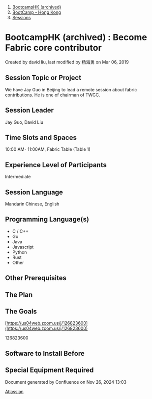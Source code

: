 1. [BootcampHK (archived)](index.html)
2. [BootCamp - Hong Kong](BootCamp---Hong-Kong_23102870.html)
3. [Sessions](Sessions_23102905.html)

# BootcampHK (archived) : Become Fabric core contributor

Created by david liu, last modified by 杨海勇 on Mar 06, 2019

## Session Topic or Project

We have Jay Guo in Beijing to lead a remote session about fabric contributions. He is one of chairman of TWGC.

## Session Leader

Jay Guo, David Liu

## Time Slots and Spaces

10:00 AM- 11:00AM, Fabric Table (Table 1)

## Experience Level of Participants

Intermediate

## Session Language

Mandarin Chinese, English

## Programming Language(s)

- C / C++
- Go
- Java
- Javascript
- Python
- Rust
- Other

## Other Prerequisites

## The Plan

## The Goals

[https://us04web.zoom.us/j/126823600](https://us04web.zoom.us/j/126823600)

126823600

## Software to Install Before

## Special Equipment Required

Document generated by Confluence on Nov 26, 2024 13:03

[Atlassian](http://www.atlassian.com/)
